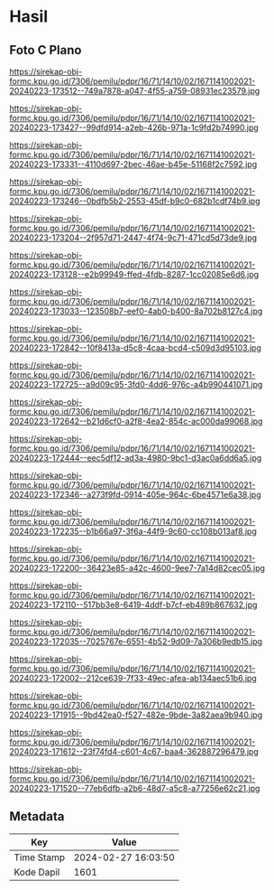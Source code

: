 # Hasil

## Foto C Plano

https://sirekap-obj-formc.kpu.go.id/7306/pemilu/pdpr/16/71/14/10/02/1671141002021-20240223-173512--749a7878-a047-4f55-a759-08931ec23579.jpg

https://sirekap-obj-formc.kpu.go.id/7306/pemilu/pdpr/16/71/14/10/02/1671141002021-20240223-173427--99dfd914-a2eb-426b-971a-1c9fd2b74990.jpg

https://sirekap-obj-formc.kpu.go.id/7306/pemilu/pdpr/16/71/14/10/02/1671141002021-20240223-173331--4110d697-2bec-46ae-b45e-51168f2c7592.jpg

https://sirekap-obj-formc.kpu.go.id/7306/pemilu/pdpr/16/71/14/10/02/1671141002021-20240223-173246--0bdfb5b2-2553-45df-b9c0-682b1cdf74b9.jpg

https://sirekap-obj-formc.kpu.go.id/7306/pemilu/pdpr/16/71/14/10/02/1671141002021-20240223-173204--2f957d71-2447-4f74-9c71-471cd5d73de9.jpg

https://sirekap-obj-formc.kpu.go.id/7306/pemilu/pdpr/16/71/14/10/02/1671141002021-20240223-173128--e2b99949-ffed-4fdb-8287-1cc02085e6d6.jpg

https://sirekap-obj-formc.kpu.go.id/7306/pemilu/pdpr/16/71/14/10/02/1671141002021-20240223-173033--123508b7-eef0-4ab0-b400-8a702b8127c4.jpg

https://sirekap-obj-formc.kpu.go.id/7306/pemilu/pdpr/16/71/14/10/02/1671141002021-20240223-172842--10f8413a-d5c8-4caa-bcd4-c509d3d95103.jpg

https://sirekap-obj-formc.kpu.go.id/7306/pemilu/pdpr/16/71/14/10/02/1671141002021-20240223-172725--a9d09c95-3fd0-4dd6-976c-a4b990441071.jpg

https://sirekap-obj-formc.kpu.go.id/7306/pemilu/pdpr/16/71/14/10/02/1671141002021-20240223-172642--b21d6cf0-a2f8-4ea2-854c-ac000da99068.jpg

https://sirekap-obj-formc.kpu.go.id/7306/pemilu/pdpr/16/71/14/10/02/1671141002021-20240223-172444--eec5df12-ad3a-4980-9bc1-d3ac0a6dd6a5.jpg

https://sirekap-obj-formc.kpu.go.id/7306/pemilu/pdpr/16/71/14/10/02/1671141002021-20240223-172346--a273f9fd-0914-405e-964c-6be4571e6a38.jpg

https://sirekap-obj-formc.kpu.go.id/7306/pemilu/pdpr/16/71/14/10/02/1671141002021-20240223-172235--b1b66a97-3f6a-44f9-9c60-cc108b013af8.jpg

https://sirekap-obj-formc.kpu.go.id/7306/pemilu/pdpr/16/71/14/10/02/1671141002021-20240223-172200--36423e85-a42c-4600-9ee7-7a14d82cec05.jpg

https://sirekap-obj-formc.kpu.go.id/7306/pemilu/pdpr/16/71/14/10/02/1671141002021-20240223-172110--517bb3e8-6419-4ddf-b7cf-eb489b867632.jpg

https://sirekap-obj-formc.kpu.go.id/7306/pemilu/pdpr/16/71/14/10/02/1671141002021-20240223-172035--7025767e-6551-4b52-9d09-7a306b9edb15.jpg

https://sirekap-obj-formc.kpu.go.id/7306/pemilu/pdpr/16/71/14/10/02/1671141002021-20240223-172002--212ce639-7f33-49ec-afea-ab134aec51b6.jpg

https://sirekap-obj-formc.kpu.go.id/7306/pemilu/pdpr/16/71/14/10/02/1671141002021-20240223-171915--9bd42ea0-f527-482e-9bde-3a82aea9b940.jpg

https://sirekap-obj-formc.kpu.go.id/7306/pemilu/pdpr/16/71/14/10/02/1671141002021-20240223-171612--23f74fd4-c601-4c67-baa4-362887296479.jpg

https://sirekap-obj-formc.kpu.go.id/7306/pemilu/pdpr/16/71/14/10/02/1671141002021-20240223-171520--77eb6dfb-a2b6-48d7-a5c8-a77256e62c21.jpg


## Metadata

| Key        | Value               |
| ---------- | ------------------- |
| Time Stamp | 2024-02-27 16:03:50 |
| Kode Dapil | 1601                |



